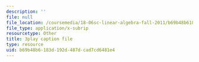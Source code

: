 ```yaml
---
description: ''
file: null
file_location: /coursemedia/18-06sc-linear-algebra-fall-2011/b69b48b6183d192d487dcad7cd6481e4_VqP2tREMvt0.srt
file_type: application/x-subrip
resourcetype: Other
title: 3play caption file
type: resource
uid: b69b48b6-183d-192d-487d-cad7cd6481e4
---
```

